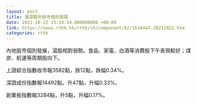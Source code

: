 ```yaml
---
layout: post
title: 滬深股市收市個別發展
date: 2021-10-22 15:24:54.000000000 +08:00
link: https://news.rthk.hk/rthk/ch/component/k2/1616447-20211022.htm
categories: rthk
---
```


內地股市個別發展，滬股相對弱勢。食品、家電、白酒等消費股下午表現較好；煤炭、航運等周期股向下。

上證綜合指數收市報3582點，跌12點，跌幅0.34%。

深證成份指數報14492點，升47點，升幅0.33%。

創業板指數報3284點，升5點，升幅0.17%。
